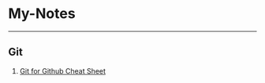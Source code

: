 # My-Notes
---------------------------------
## Git 
1. [Git for Github Cheat Sheet](GitCheatSheet.md)
